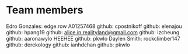 # Team members

Edro Gonzales: edge.row A01257468
github: cpostnikoff
github: elenajou
github: hpang19
github: alice.in.realityland@gmail.com
github: izcheung
github: aaronawylo HEEHEE
github: pkwlo
Daylen Smith: rockclimber147
github: derekology
github: ianhdchan
github: pkwlo

